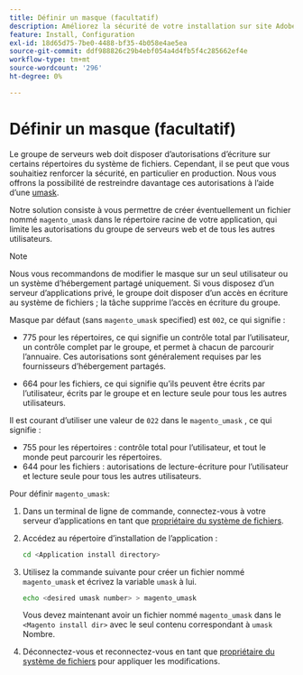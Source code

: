 ```yaml
---
title: Définir un masque (facultatif)
description: Améliorez la sécurité de votre installation sur site Adobe Commerce en restreignant les autorisations du système de fichiers.
feature: Install, Configuration
exl-id: 18d65d75-7be0-4488-bf35-4b058e4ae5ea
source-git-commit: ddf988826c29b4ebf054a4d4fb5f4c285662ef4e
workflow-type: tm+mt
source-wordcount: '296'
ht-degree: 0%

---
```


# Définir un masque (facultatif)

Le groupe de serveurs web doit disposer d’autorisations d’écriture sur certains répertoires du système de fichiers. Cependant, il se peut que vous souhaitiez renforcer la sécurité, en particulier en production. Nous vous offrons la possibilité de restreindre davantage ces autorisations à l’aide d’une [umask](https://www.cyberciti.biz/tips/understanding-linux-unix-umask-value-usage.html).

Notre solution consiste à vous permettre de créer éventuellement un fichier nommé `magento_umask` dans le répertoire racine de votre application, qui limite les autorisations du groupe de serveurs web et de tous les autres utilisateurs.

>[!NOTE]
>
>Nous vous recommandons de modifier le masque sur un seul utilisateur ou un système d’hébergement partagé uniquement. Si vous disposez d’un serveur d’applications privé, le groupe doit disposer d’un accès en écriture au système de fichiers ; la tâche supprime l’accès en écriture du groupe.

Masque par défaut (sans `magento_umask` specified) est `002`, ce qui signifie :

* 775 pour les répertoires, ce qui signifie un contrôle total par l’utilisateur, un contrôle complet par le groupe, et permet à chacun de parcourir l’annuaire. Ces autorisations sont généralement requises par les fournisseurs d’hébergement partagés.

* 664 pour les fichiers, ce qui signifie qu’ils peuvent être écrits par l’utilisateur, écrits par le groupe et en lecture seule pour tous les autres utilisateurs.

Il est courant d’utiliser une valeur de `022` dans le `magento_umask` , ce qui signifie :

* 755 pour les répertoires : contrôle total pour l’utilisateur, et tout le monde peut parcourir les répertoires.
* 644 pour les fichiers : autorisations de lecture-écriture pour l’utilisateur et lecture seule pour tous les autres utilisateurs.

Pour définir `magento_umask`:

1. Dans un terminal de ligne de commande, connectez-vous à votre serveur d’applications en tant que [propriétaire du système de fichiers](../prerequisites/file-system/overview.md).
1. Accédez au répertoire d’installation de l’application :

   ```bash
   cd <Application install directory>
   ```

1. Utilisez la commande suivante pour créer un fichier nommé `magento_umask` et écrivez la variable `umask` à lui.

   ```bash
   echo <desired umask number> > magento_umask
   ```

   Vous devez maintenant avoir un fichier nommé `magento_umask` dans le `<Magento install dir>` avec le seul contenu correspondant à `umask` Nombre.

1. Déconnectez-vous et reconnectez-vous en tant que [propriétaire du système de fichiers](../prerequisites/file-system/overview.md) pour appliquer les modifications.
